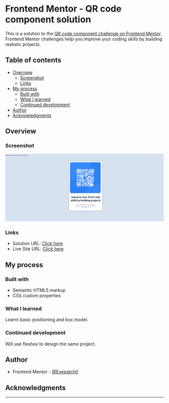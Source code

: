 # Frontend Mentor - QR code component solution

This is a solution to the [QR code component challenge on Frontend Mentor](https://www.frontendmentor.io/challenges/qr-code-component-iux_sIO_H). Frontend Mentor challenges help you improve your coding skills by building realistic projects. 

## Table of contents

- [Overview](#overview)
  - [Screenshot](#screenshot)
  - [Links](#links)
- [My process](#my-process)
  - [Built with](#built-with)
  - [What I learned](#what-i-learned)
  - [Continued development](#continued-development)
- [Author](#author)
- [Acknowledgments](#acknowledgments)

## Overview

### Screenshot

![](./screenshot.png)

### Links

- Solution URL: [Click here](https://eyepatch0.github.io/QR-code-component-Desktop/)
- Live Site URL: [Click here](https://eyepatch0.github.io/QR-code-component-Desktop/)

## My process

### Built with

- Semantic HTML5 markup
- CSS custom properties

### What I learned 

Learnt basic positioning and box model.

### Continued development

Will use flexbox to design the same project.

## Author


- Frontend Mentor - [@Eyepatch0](https://www.frontendmentor.io/profile/Eyepatch0)

## Acknowledgments
---
